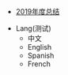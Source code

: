 - [2019年度总结](https://github.com/Rain120/Web-Study/issues/12)

* Lang(测试)
  * 中文
  * English
  * Spanish
  * French
